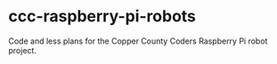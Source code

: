 # ccc-raspberry-pi-robots
Code and less plans for the Copper County Coders Raspberry Pi robot project.
